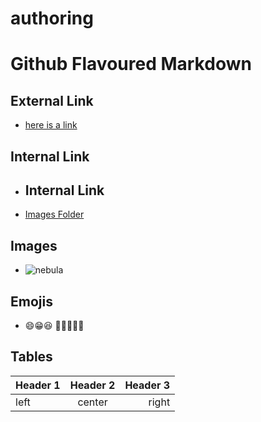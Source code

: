 # authoring

# Github Flavoured Markdown

## External Link
- [here is a link](https://google.com)

## Internal Link
- ## Internal Link
- [Images Folder](images/)

## Images
- ![nebula](![nebula](https://github.com/NancyJK/authoring/assets/146200710/1064bb82-531a-4082-85f8-05b34c5db8c7)
)

## Emojis
- 😄😁😆
🥹😀🤣😍🥸

## Tables
| Header 1 | Header 2 | Header 3 |
| -------  | :-------: | -----:  |
| left     | center    | right   |
